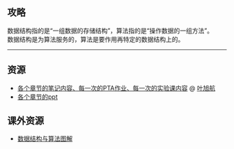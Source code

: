 ## 攻略
数据结构指的是“一组数据的存储结构”，算法指的是“操作数据的一组方法”。  
数据结构是为算法服务的，算法是要作用再特定的数据结构上的。  

---

## 资源
- [各个章节的笔记内容、每一次的PTA作业、每一次的实验课内容](https://github.com/CQULeaf/DataStructure-Algorithm_Course_Resources) @ [叶旭航](../贡献者/叶旭航.md)
- [各个章节的ppt](http://47.243.229.43:8080/download?name=DataStructureAndAlgorithmAnalysis.zip)  

## 课外资源
- [数据结构与算法图解](https://lz.qaiu.top/parser?url=https://cqu-openlib.lanzout.com/iEZ2r1x4o78d)  